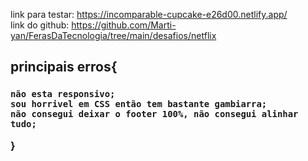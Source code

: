 link para testar: https://incomparable-cupcake-e26d00.netlify.app/ <br>
link do github: https://github.com/Marti-yan/FerasDaTecnologia/tree/main/desafios/netflix

<h2>principais erros{<br></h2>
<h3> 

    não esta responsivo; 
    sou horrivel em CSS então tem bastante gambiarra;
    não consegui deixar o footer 100%, não consegui alinhar tudo;
}
</h3>


